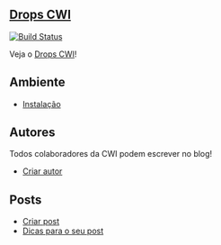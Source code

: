 [Drops CWI](http://cwisoftware.github.io/drops/)
-----------

[![Build Status](https://api.travis-ci.org/CWISoftware/drops.svg?branch=gh-pages)](https://travis-ci.org/CWISoftware/drops)

Veja o [Drops CWI](http://cwisoftware.github.io/drops/)!


## Ambiente

- [Instalação](/docs/installation.md)


## Autores

Todos colaboradores da CWI podem escrever no blog!

- [Criar autor](/docs/author-create.md)


## Posts

- [Criar post](/docs/post-create.md)
- [Dicas para o seu post](/docs/post-tips.md)
